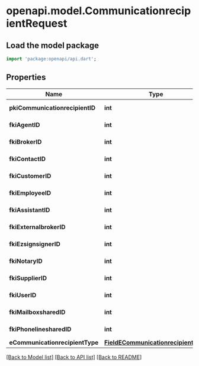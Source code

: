 # openapi.model.CommunicationrecipientRequest

## Load the model package
```dart
import 'package:openapi/api.dart';
```

## Properties
Name | Type | Description | Notes
------------ | ------------- | ------------- | -------------
**pkiCommunicationrecipientID** | **int** | The unique ID of the Communicationrecipient. | [optional] 
**fkiAgentID** | **int** | The unique ID of the Agent. | [optional] 
**fkiBrokerID** | **int** | The unique ID of the Broker. | [optional] 
**fkiContactID** | **int** | The unique ID of the Contact | [optional] 
**fkiCustomerID** | **int** | The unique ID of the Customer. | [optional] 
**fkiEmployeeID** | **int** | The unique ID of the Employee. | [optional] 
**fkiAssistantID** | **int** | The unique ID of the Assistant. | [optional] 
**fkiExternalbrokerID** | **int** | The unique ID of the Externalbroker. | [optional] 
**fkiEzsignsignerID** | **int** | The unique ID of the Ezsignsigner | [optional] 
**fkiNotaryID** | **int** | The unique ID of the Notary. | [optional] 
**fkiSupplierID** | **int** | The unique ID of the Supplier. | [optional] 
**fkiUserID** | **int** | The unique ID of the User | [optional] 
**fkiMailboxsharedID** | **int** | The unique ID of the Mailboxshared | [optional] 
**fkiPhonelinesharedID** | **int** | The unique ID of the Phonelineshared | [optional] 
**eCommunicationrecipientType** | [**FieldECommunicationrecipientType**](FieldECommunicationrecipientType.md) |  | [optional] 

[[Back to Model list]](../README.md#documentation-for-models) [[Back to API list]](../README.md#documentation-for-api-endpoints) [[Back to README]](../README.md)


